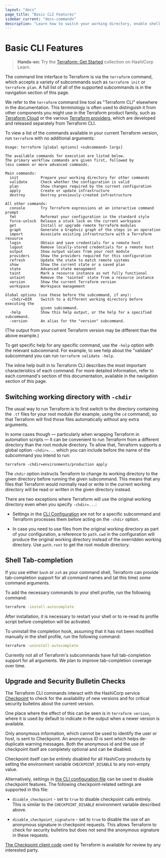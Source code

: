 ```yaml
---
layout: "docs"
page_title: "Basic CLI Features"
sidebar_current: "docs-commands"
description: "Learn how to switch your working directory, enable shell tab-completion, and manage service checkpoints."
---
```


# Basic CLI Features

> **Hands-on:** Try the [Terraform: Get Started](https://learn.hashicorp.com/collections/terraform/aws-get-started?utm_source=WEBSITE&utm_medium=WEB_IO&utm_offer=ARTICLE_PAGE&utm_content=DOCS) collection on HashiCorp Learn.

The command line interface to Terraform is via the `terraform` command, which
accepts a variety of subcommands such as `terraform init` or `terraform plan`.
A full list of all of the supported subcommands is in the navigation section
of this page.

We refer to the `terraform` command line tool as "Terraform CLI" elsewhere
in the documentation. This terminology is often used to distinguish it from
other components you might use in the Terraform product family, such as
[Terraform Cloud](/docs/cloud/) or
the various [Terraform providers](/docs/language/providers/index.html), which
are developed and released separately from Terraform CLI.

To view a list of the commands available in your current Terraform version,
run `terraform` with no additional arguments:

```text
Usage: terraform [global options] <subcommand> [args]

The available commands for execution are listed below.
The primary workflow commands are given first, followed by
less common or more advanced commands.

Main commands:
  init          Prepare your working directory for other commands
  validate      Check whether the configuration is valid
  plan          Show changes required by the current configuration
  apply         Create or update infrastructure
  destroy       Destroy previously-created infrastructure

All other commands:
  console       Try Terraform expressions at an interactive command prompt
  fmt           Reformat your configuration in the standard style
  force-unlock  Release a stuck lock on the current workspace
  get           Install or upgrade remote Terraform modules
  graph         Generate a Graphviz graph of the steps in an operation
  import        Associate existing infrastructure with a Terraform resource
  login         Obtain and save credentials for a remote host
  logout        Remove locally-stored credentials for a remote host
  output        Show output values from your root module
  providers     Show the providers required for this configuration
  refresh       Update the state to match remote systems
  show          Show the current state or a saved plan
  state         Advanced state management
  taint         Mark a resource instance as not fully functional
  untaint       Remove the 'tainted' state from a resource instance
  version       Show the current Terraform version
  workspace     Workspace management

Global options (use these before the subcommand, if any):
  -chdir=DIR    Switch to a different working directory before executing the
                given subcommand.
  -help         Show this help output, or the help for a specified subcommand.
  -version      An alias for the "version" subcommand.
```

(The output from your current Terraform version may be different than the
above example.)

To get specific help for any specific command, use the `-help` option with the
relevant subcommand. For example, to see help about the "validate" subcommand
you can run `terraform validate -help`.

The inline help built in to Terraform CLI describes the most important
characteristics of each command. For more detailed information, refer to each
command's section of this documentation, available in the navigation
section of this page.

## Switching working directory with `-chdir`

The usual way to run Terraform is to first switch to the directory containing
the `.tf` files for your root module (for example, using the `cd` command), so
that Terraform will find those files automatically without any extra arguments.

In some cases though — particularly when wrapping Terraform in automation
scripts — it can be convenient to run Terraform from a different directory than
the root module directory. To allow that, Terraform supports a global option
`-chdir=...` which you can include before the name of the subcommand you intend
to run:

```
terraform -chdir=environments/production apply
```

The `chdir` option instructs Terraform to change its working directory to the
given directory before running the given subcommand. This means that any files
that Terraform would normally read or write in the current working directory
will be read or written in the given directory instead.

There are two exceptions where Terraform will use the original working directory
even when you specify `-chdir=...`:

* Settings in the [CLI Configuration](/docs/cli/config/config-file.html) are not for a specific
  subcommand and Terraform processes them before acting on the `-chdir`
  option.

* In case you need to use files from the original working directory as part
  of your configuration, a reference to `path.cwd` in the configuration will
  produce the original working directory instead of the overridden working
  directory. Use `path.root` to get the root module directory.

## Shell Tab-completion

If you use either `bash` or `zsh` as your command shell, Terraform can provide
tab-completion support for all command names and (at this time) _some_ command
arguments.

To add the necessary commands to your shell profile, run the following command:

```bash
terraform -install-autocomplete
```

After installation, it is necessary to restart your shell or to re-read its
profile script before completion will be activated.

To uninstall the completion hook, assuming that it has not been modified
manually in the shell profile, run the following command:

```bash
terraform -uninstall-autocomplete
```

Currently not all of Terraform's subcommands have full tab-completion support
for all arguments. We plan to improve tab-completion coverage over time.

## Upgrade and Security Bulletin Checks

The Terraform CLI commands interact with the HashiCorp service
[Checkpoint](https://checkpoint.hashicorp.com/) to check for the availability
of new versions and for critical security bulletins about the current version.

One place where the effect of this can be seen is in `terraform version`, where
it is used by default to indicate in the output when a newer version is
available.

Only anonymous information, which cannot be used to identify the user or host,
is sent to Checkpoint. An anonymous ID is sent which helps de-duplicate warning
messages. Both the anonymous id and the use of checkpoint itself are completely
optional and can be disabled.

Checkpoint itself can be entirely disabled for all HashiCorp products by
setting the environment variable `CHECKPOINT_DISABLE` to any non-empty value.

Alternatively, settings in
[the CLI configuration file](/docs/cli/config/config-file.html) can be used to
disable checkpoint features. The following checkpoint-related settings are
supported in this file:

* `disable_checkpoint` - set to `true` to disable checkpoint calls
  entirely. This is similar to the `CHECKPOINT_DISABLE` environment variable
  described above.

* `disable_checkpoint_signature` - set to `true` to disable the use of an
  anonymous signature in checkpoint requests. This allows Terraform to check
  for security bulletins but does not send the anonymous signature in these
  requests.

[The Checkpoint client code](https://github.com/hashicorp/go-checkpoint) used
by Terraform is available for review by any interested party.
